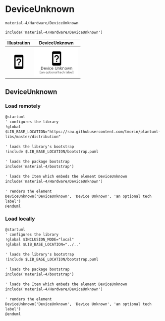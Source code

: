 # DeviceUnknown


```text
material-4/Hardware/DeviceUnknown
```

```text
include('material-4/Hardware/DeviceUnknown')
```



| Illustration | DeviceUnknown |
| :---: | :---: |
| ![illustration for Illustration](../../material-4/Hardware/DeviceUnknown.png) | ![illustration for DeviceUnknown](../../material-4/Hardware/DeviceUnknown.Local.png) |




## DeviceUnknown

### Load remotely
```plantuml
@startuml
' configures the library
!global $LIB_BASE_LOCATION="https://raw.githubusercontent.com/tmorin/plantuml-libs/master/distribution"

' loads the library's bootstrap
!include $LIB_BASE_LOCATION/bootstrap.puml

' loads the package bootstrap
include('material-4/bootstrap')

' loads the Item which embeds the element DeviceUnknown
include('material-4/Hardware/DeviceUnknown')

' renders the element
DeviceUnknown('DeviceUnknown', 'Device Unknown', 'an optional tech label')
@enduml
```

### Load locally
```plantuml
@startuml
' configures the library
!global $INCLUSION_MODE="local"
!global $LIB_BASE_LOCATION="../.."

' loads the library's bootstrap
!include $LIB_BASE_LOCATION/bootstrap.puml

' loads the package bootstrap
include('material-4/bootstrap')

' loads the Item which embeds the element DeviceUnknown
include('material-4/Hardware/DeviceUnknown')

' renders the element
DeviceUnknown('DeviceUnknown', 'Device Unknown', 'an optional tech label')
@enduml
```

